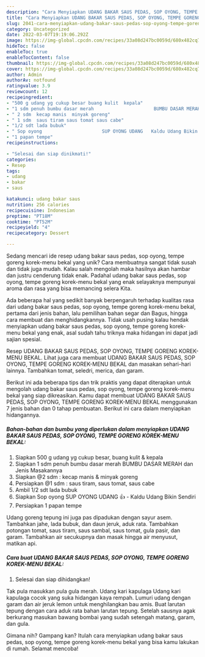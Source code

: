 ```yaml
---
description: "Cara Menyiapkan UDANG BAKAR SAUS PEDAS, SOP OYONG, TEMPE GORENG KOREK-MENU BEKAL yang Mantap"
title: "Cara Menyiapkan UDANG BAKAR SAUS PEDAS, SOP OYONG, TEMPE GORENG KOREK-MENU BEKAL yang Mantap"
slug: 2041-cara-menyiapkan-udang-bakar-saus-pedas-sop-oyong-tempe-goreng-korek-menu-bekal-yang-mantap
category: Uncategorized
date: 2022-03-07T19:19:06.292Z
image: https://img-global.cpcdn.com/recipes/33a08d247bc0059d/680x482cq70/udang-bakar-saus-pedas-sop-oyong-tempe-goreng-korek-menu-bekal-foto-resep-utama.jpg
hideToc: false
enableToc: true
enableTocContent: false
thumbnail: https://img-global.cpcdn.com/recipes/33a08d247bc0059d/680x482cq70/udang-bakar-saus-pedas-sop-oyong-tempe-goreng-korek-menu-bekal-foto-resep-utama.jpg
cover: https://img-global.cpcdn.com/recipes/33a08d247bc0059d/680x482cq70/udang-bakar-saus-pedas-sop-oyong-tempe-goreng-korek-menu-bekal-foto-resep-utama.jpg
author: Admin
authorAv: notfound
ratingvalue: 3.9
reviewcount: 12
recipeingredient:
- "500 g udang yg cukup besar buang kulit  kepala"
- "1 sdm penuh bumbu dasar merah                      BUMBU DASAR MERAH dan Jenis Masakannya"
- " 2 sdm  kecap manis  minyak goreng"
- " 1 sdm  saus tiram saus tomat saus cabe"
- "1/2 sdt lada bubuk"
- " Sop oyong                      SUP OYONG UDANG   Kaldu Udang Bikin Sendiri"
- "1 papan tempe"
recipeinstructions:

- "Selesai dan siap dinikmati!"
categories:
- Resep
tags:
- udang
- bakar
- saus

katakunci: udang bakar saus 
nutrition: 256 calories
recipecuisine: Indonesian
preptime: "PT18M"
cooktime: "PT52M"
recipeyield: "4"
recipecategory: Dessert

---
```





Sedang mencari ide resep udang bakar saus pedas, sop oyong, tempe goreng korek-menu bekal yang unik? Cara membuatnya sangat tidak susah dan tidak juga mudah. Kalau salah mengolah maka hasilnya akan hambar dan justru cenderung tidak enak. Padahal udang bakar saus pedas, sop oyong, tempe goreng korek-menu bekal yang enak selayaknya mempunyai aroma dan rasa yang bisa memancing selera Kita.





Ada beberapa hal yang sedikit banyak berpengaruh terhadap kualitas rasa dari udang bakar saus pedas, sop oyong, tempe goreng korek-menu bekal, pertama dari jenis bahan, lalu pemilihan bahan segar dan Bagus, hingga cara membuat dan menghidangkannya. Tidak usah pusing kalau hendak menyiapkan udang bakar saus pedas, sop oyong, tempe goreng korek-menu bekal yang enak,      asal sudah tahu triknya maka hidangan ini dapat jadi sajian spesial.














Resep UDANG BAKAR SAUS PEDAS, SOP OYONG, TEMPE GORENG KOREK-MENU BEKAL. Lihat juga cara membuat UDANG BAKAR SAUS PEDAS, SOP OYONG, TEMPE GORENG KOREK-MENU BEKAL dan masakan sehari-hari lainnya. Tambahkan tomat, seledri, merica, dan garam.






Berikut ini ada beberapa tips dan trik praktis yang dapat diterapkan untuk mengolah udang bakar saus pedas, sop oyong, tempe goreng korek-menu bekal yang siap dikreasikan. Kamu dapat membuat UDANG BAKAR SAUS PEDAS, SOP OYONG, TEMPE GORENG KOREK-MENU BEKAL menggunakan 7 jenis bahan dan 0 tahap pembuatan. Berikut ini cara dalam menyiapkan hidangannya.

<!--inarticleads1-->

##### Bahan-bahan dan bumbu yang diperlukan dalam menyiapkan UDANG BAKAR SAUS PEDAS, SOP OYONG, TEMPE GORENG KOREK-MENU BEKAL:

1. Siapkan 500 g udang yg cukup besar, buang kulit &amp; kepala
1. Siapkan 1 sdm penuh bumbu dasar merah                      BUMBU DASAR MERAH dan Jenis Masakannya
1. Siapkan  @2 sdm : kecap manis &amp; minyak goreng
1. Persiapkan  @1 sdm : saus tiram, saus tomat, saus cabe
1. Ambil 1/2 sdt lada bubuk
1. Siapkan  Sop oyong                      SUP OYONG UDANG 👍 - Kaldu Udang Bikin Sendiri
1. Persiapkan 1 papan tempe


Udang goreng tepung ini juga pas dipadukan dengan sayur asem. Tambahkan jahe, lada bubuk, dan daun jeruk, aduk rata. Tambahkan potongan tomat, saus tiram, saus sambal, saus tomat, gula pasir, dan garam. Tambahkan air secukupnya dan masak hingga air menyusut, matikan api. 

<!--inarticleads2-->

##### Cara buat UDANG BAKAR SAUS PEDAS, SOP OYONG, TEMPE GORENG KOREK-MENU BEKAL:


1. Selesai dan siap dihidangkan!

Tak pula masukkan pula gula merah. Udang kari kapulaga Udang kari kapulaga cocok yang suka hidangan kaya rempah. Lumuri udang dengan garam dan air jeruk lemon untuk menghilangkan bau amis. Buat larutan tepung dengan cara aduk rata bahan larutan tepung. Setelah sausnya agak berkurang masukan bawang bombai yang sudah setengah matang, garam, dan gula. 

Gimana nih? Gampang kan? Itulah cara menyiapkan udang bakar saus pedas, sop oyong, tempe goreng korek-menu bekal yang bisa kamu lakukan di rumah. Selamat mencoba!
